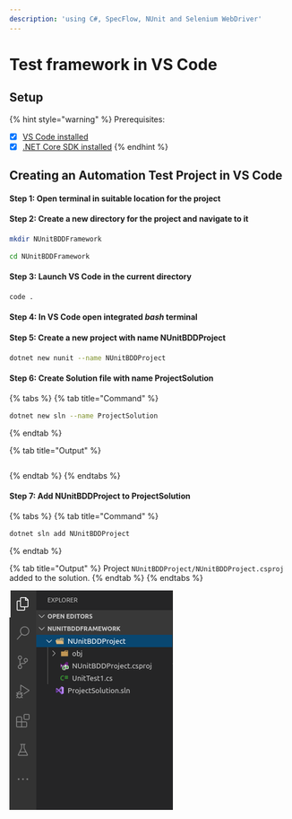```yaml
---
description: 'using C#, SpecFlow, NUnit and Selenium WebDriver'
---
```


# Test framework in VS Code

## Setup

{% hint style="warning" %}
Prerequisites: 

* [x] [VS Code installed](untitled.md)
* [x] [.NET Core SDK installed](untitled.md)
{% endhint %}

## Creating an Automation Test Project in VS Code

#### Step 1: Open terminal in suitable location for the project

#### Step 2: Create a new directory for the project and navigate to it

```bash
mkdir NUnitBDDFramework
```

```bash
cd NUnitBDDFramework
```

#### Step 3: Launch VS Code in the current directory

```bash
code .
```

#### Step 4: In VS Code open integrated _bash_ terminal

#### Step 5: Create a new project with name NUnitBDDProject

```bash
dotnet new nunit --name NUnitBDDProject
```

#### Step 6: Create Solution file with name ProjectSolution 

{% tabs %}
{% tab title="Command" %}
```bash
dotnet new sln --name ProjectSolution
```
{% endtab %}

{% tab title="Output" %}
```

```
{% endtab %}
{% endtabs %}

#### Step 7: Add NUnitBDDProject to ProjectSolution 

{% tabs %}
{% tab title="Command" %}
```bash
dotnet sln add NUnitBDDProject
```
{% endtab %}

{% tab title="Output" %}
    Project `NUnitBDDProject/NUnitBDDProject.csproj` added to the solution.
{% endtab %}
{% endtabs %}

![Until now this is how the framework should look like](../.gitbook/assets/image%20%289%29.png)



